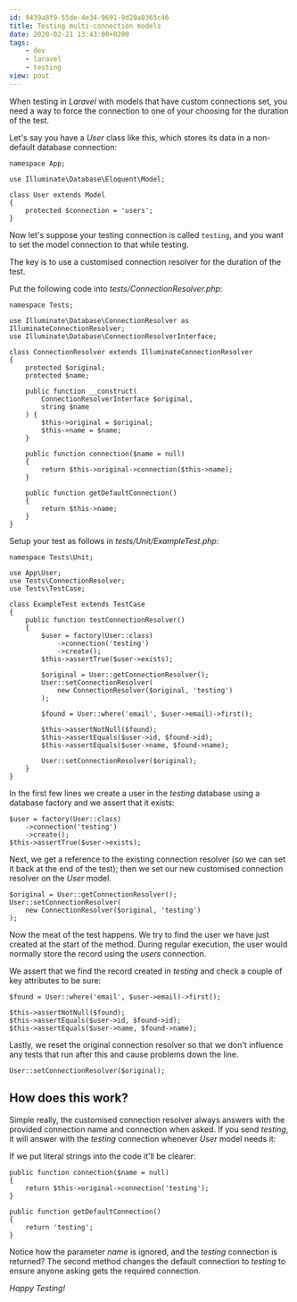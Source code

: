 ```yaml
---
id: 9439a8f9-55de-4e34-9691-9d20a0365c46
title: Testing multi-connection models
date: 2020-02-21 13:43:00+0200
tags:
    - dev
    - laravel
    - testing
view: post
---
```


When testing in _Laravel_ with models that have custom connections set, you need a way to force the connection to one of your choosing for the duration of the test.<!--more-->

Let's say you have a _User_ class like this, which stores its data in a non-default database connection:

    namespace App;

    use Illuminate\Database\Eloquent\Model;

    class User extends Model
    {
        protected $connection = 'users';
    }

Now let's suppose your testing connection is called `testing`, and you want to set the model connection to that while testing.

The key is to use a customised connection resolver for the duration of the test.

Put the following code into _tests/ConnectionResolver.php_:

    namespace Tests;

    use Illuminate\Database\ConnectionResolver as IlluminateConnectionResolver;
    use Illuminate\Database\ConnectionResolverInterface;

    class ConnectionResolver extends IlluminateConnectionResolver
    {
        protected $original;
        protected $name;

        public function __construct(
            ConnectionResolverInterface $original,
            string $name
        ) {
            $this->original = $original;
            $this->name = $name;
        }

        public function connection($name = null)
        {
            return $this->original->connection($this->name);
        }

        public function getDefaultConnection()
        {
            return $this->name;
        }
    }

Setup your test as follows in _tests/Unit/ExampleTest.php_:

    namespace Tests\Unit;

    use App\User;
    use Tests\ConnectionResolver;
    use Tests\TestCase;

    class ExampleTest extends TestCase
    {
        public function testConnectionResolver()
        {
            $user = factory(User::class)
                ->connection('testing')
                ->create();
            $this->assertTrue($user->exists);

            $original = User::getConnectionResolver();
            User::setConnectionResolver(
                new ConnectionResolver($original, 'testing')
            );

            $found = User::where('email', $user->email)->first();

            $this->assertNotNull($found);
            $this->assertEquals($user->id, $found->id);
            $this->assertEquals($user->name, $found->name);

            User::setConnectionResolver($original);
        }
    }

In the first few lines we create a user in the _testing_ database using a database factory and we assert that it exists:

    $user = factory(User::class)
        ->connection('testing')
        ->create();
    $this->assertTrue($user->exists);

Next, we get a reference to the existing connection resolver (so we can set it back at the end of the test); then we set our new customised connection resolver on the _User_ model.

    $original = User::getConnectionResolver();
    User::setConnectionResolver(
        new ConnectionResolver($original, 'testing')
    );

Now the meat of the test happens. We try to find the user we have just created at the start of the method. During regular execution, the user would normally store the record using the _users_ connection.

We assert that we find the record created in _testing_ and check a couple of key attributes to be sure:

    $found = User::where('email', $user->email)->first();

    $this->assertNotNull($found);
    $this->assertEquals($user->id, $found->id);
    $this->assertEquals($user->name, $found->name);

Lastly, we reset the original connection resolver so that we don't influence any tests that run after this and cause problems down the line.

    User::setConnectionResolver($original);

## How does this work?

Simple really, the customised connection resolver always answers with the provided connection name and connection when asked. If you send _testing_, it will answer with the _testing_ connection whenever _User_ model needs it:

If we put literal strings into the code it'll be clearer:

    public function connection($name = null)
    {
        return $this->original->connection('testing');
    }

    public function getDefaultConnection()
    {
        return 'testing';
    }

Notice how the parameter _name_ is ignored, and the _testing_ connection is returned? The second method changes the default connection to _testing_ to ensure anyone asking gets the required connection.

_Happy Testing!_
